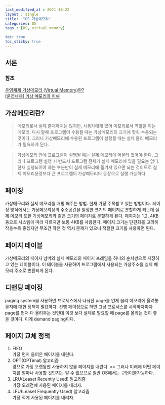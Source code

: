 ```yaml
---
last_modified_at : 2021-10-22
layout : single
title:  "OS 가상메모리"
categories: OS
tags : [OS, virtual memory]

toc: true
toc_sticky: true
---
```

## 서론
### 참조
<a target = '_blank' href='https://vmilsh.tistory.com/384'>운영체제 가상메모리 (Virtual Memory)란?</a>  
<a target = '_blank' href='https://libertegrace.tistory.com/entry/%EC%9A%B4%EC%98%81%EC%B2%B4%EC%A0%9C-%EA%B0%80%EC%83%81-%EB%A9%94%EB%AA%A8%EB%A6%AC%EC%9D%98-%EC%9D%B4%ED%95%B4'>[운영체제] 가상 메모리의 이해</a>

## 가상메모리란?
> 메모리로서 실제 존재하지는 않지만, 사용자에게 있어 메모리로서 역할을 하는 메모리. 다시 말해 프로그램이 수용될 때는 가상메모리의 크기에 맞춰 수용되는 것이다. 그러나 가상메모리에 수용된 프로그램이 실행될 때는 실제 물리 메모리가 필요하게 된다.

> 가상메모리 안에 프로그램이 실행될 때는 실제 메모리에 머물러 있어야 한다. 그러나 프로그램 실행 시 반드시 프로그램 전체가 실제 메모리에 있을 필요는 없다. 현재 실행되어야 하는 부분만이 실제 메모리에 옮겨져 있으면 되는 것이므로 실제 메모리용량보다 큰 프로그램이 가상메모리의 등장으로 실행 가능하다.

## 페이징
가상메모리와 실제 메모리를 매핑 해주는 방법. 현재 가장 주목받고 있는 방법이다.
페이징 방식에서는 가상메모리상의 주소공간을 일정한 크기의 페이지로 분할하게 되는데 실제 메모리 또한 가상메모리와 같은 크기의 페이지로 분할하게 된다. 페이지는 1,2, 4KB 등으로 시스템에 따라 다르지만 보통 4KB를 사용한다. 페이지 크기는 단편화를 고려해 작을수록 좋겠지만 무조건 작은 것 역시 문제가 있으니 적절한 크기를 사용하면 된다.

## 페이지 테이블
가상메모리의 페이지 넘버와 실제 메모리의 페이지 프레임을 하나의 순서쌍으로 저장하고 있는 테이블이다. 이 테이블을 사용하여 프로그램에서 사용되는 가상주소를 실제 메모리 주소로 변환되게 된다.

## 디맨딩 페이징
paging system을 사용하면 프로세스에서 나눠진 page를 언제 물리 메모리에 올려놓을지에 대한 정책이 필요하다. 선행 페이징으로 하면 그냥 프로세스를 시작하자마자 page를 먼저 다 올려두는 것인데 이것 보다 실제로 필요할 때 page를 올리는 것이 좋을 것이다. 이게 demand paging이다.

## 페이지 교체 정책
1. FIFO  
가장 먼저 들어온 페이지를 내린다.
2. OPT(OPTimal) 알고리즘  
앞으로 가장 오랫동안 사용하지 않을 페이지를 내린다. => 그러나 미래에 어떤 페이지를 얼마나 사용할 것인지는 알 수 없으므로 일반 OS에서는 구현이불가능하다.
3. LRU(Leaset Recently Used) 알고리즘  
가장 오래전에 사용된 페이지를 내리자.
4. LFU(Leaset Frequently Used) 알고리즘  
가장 적게 사용된 페이지를 내리자.
